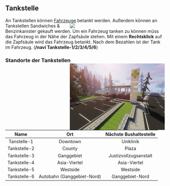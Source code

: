 ## Tankstelle

An Tankstellen können [Fahrzeuge](../fahrzeuge/allgemein) betankt werden. <img align="right" width="300" eight="200" src="../../../assets/image/biz/tankstelle/Tankstelle-Kaufmenü.png"> Außerdem können an Tankstellen Sandwiches & Benzinkanister gekauft werden.
Um ein Fahrzeug tanken zu können müss das Fahrzeug in der Nähe der Zapfsäule stehen. Mit einem **Rechtsklick** auf die Zapfsäule wird das Fahrzeug betankt.
Nach dem Bezahlen ist der Tank im Fahrzeug. (**/navi Tankstelle-1/2/3/4/5/6**)

### Standorte der Tankstellen <img align="right" width="300" eight="150" src="../../../assets/image/biz/tankstelle/Tankstelle-1.png" alt="Tankstelle-1" title="Tankstelle-1">

| Name | Ort | Nächste Bushaltestelle |
|:-:|:-:|:-:|
| Tanstelle-1 | Downtown | Uniklinik |
| Tankstelle-2 | County | Plaza |
| Tankstelle-3 | Ganggebiet | Justizvollzugsanstalt |
| Tankstelle-4 | Asia-Viertel | Asia-Viertel |
| Tankstelle-5 | Westside | Westside |
| Tankstelle-6 | Autobahn (Ganggebiet-Nord) | Ganggebiet-Nord | 
